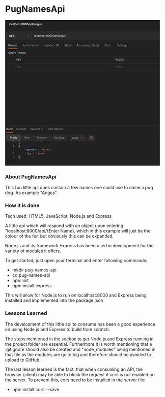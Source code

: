 # PugNamesApi

![PugNamesApi](api.png)


### About PugNamesApi
This fun little api does contain a few names one could use to name a pug dog. As example "Angus".


### How it is done
Tech used: HTML5, JavaScript, Node.js and Express


A little api which will respond with an object upon entering "localhost:8000/api/{Enter Name}, which in this example will just be the colour of the fur, but obviously this can be expanded.

Node.js and its framework Express has been used in development for the variety of modules it offers.

To get started, just open your terminal and enter following commands:

- mkdir pug-names-api
- cd pug-names-api
- npm init
- npm install express

This will allow for Node.js to run on localhost:8000 and Express being installed and implemented into the package.json


### Lessons Learned
The development of this little api to consume has been a good experience on using Node.js and Express to build from scratch.

The steps mentioned in the section to get Node.js and Express running in the project folder are essential. Furthermore it is worth mentioning that a .gitignore should also be created and "node_modules" being mentioned in that file as the modules are quite big and therefore should be avoided to upload to GitHub.

The last lesson learned is the fact, that when consuming an API, the browser (client) may be able to block the request if cors is not enabled on the server. To prevent this, cors need to be installed in the server file:

- npm install cors --save